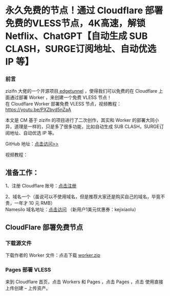 # 永久免费的节点！通过 Cloudflare 部署免费的VLESS节点，4K高速，解锁Netflix、ChatGPT【自动生成 SUB CLASH，SURGE订阅地址、自动优选 IP 等】

### 前言

zizifn 大佬的一个开源项目[ edgetunnel](https://github.com/zizifn/edgetunnel) ，使得我们可以免费的在 Cloudflare 上面通过部署 Worker ，来创建一个免费 VLESS 节点！  
在 Cloudflare Worker 部署免费 VLESS 节点，视频教程：https://youtu.be/PXZbvd5nZaA

本文是 CM 基于 zizifn 的项目进行了二次创作，其实和 Worker 的部署大同小异，道理是一样的，只是多了很多功能，比如自动生成 SUB CLASH，SURGE订阅地址、自动优选 IP 等。

GitHub 地址：[点击访问>> ](https://github.com/cmliu/edgetunnel)

视频教程：

## 准备工作：

1、注册 Cloudflare 账号：[点击注册](https://dash.cloudflare.com/1fd6ef1f052a191089c7a5628aa6f5a7)

2、域名一个（虽说可以不使用域名，但是推荐大家还是购买自己的域名，毕竟不贵，一年才 10 元 RMB）  
 Namesilo 域名地址：[点击访问](https://www.namesilo.com/?rid=fe81174he
)  （新用户1美元优惠券：kejixiaolu）

## CloudFlare 部署免费节点

### 下载源文件
下载作者的 Worker 文件：点击下载 [worker.zip](https://raw.githubusercontent.com/cmliu/edgetunnel/main/worker.zip)

### Pages 部署 VLESS
来到 Cloudflare 首页，点击 Workers 和 Pages ，点击 Pages  ，点击 使用直接上传创建 – 上传资产。

